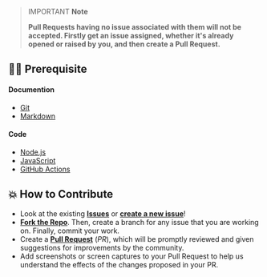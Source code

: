 > IMPORTANT **Note**
>
> **Pull Requests having no issue associated with them will not be accepted. Firstly get an issue assigned, whether it's already opened or raised by you, and then create a Pull Request.**

## 👨‍💻 Prerequisite

#### Documention 

- [Git](https://git-scm.com/) 
- [Markdown](https://www.markdownguide.org/basic-syntax/)

#### Code

- [Node.js](https://nodejs.org/en/)
- [JavaScript](https://developer.mozilla.org/en-US/docs/Web/JavaScript)
- [GitHub Actions](https://docs.github.com/en/actions)

## 💥 How to Contribute

- Look at the existing [**Issues**](https://github.com/Pradumnasaraf/pullprompt/issues) or [**create a new issue**](https://github.com/Pradumnasaraf/pullprompt/issues/new/choose)!
- [**Fork the Repo**](https://github.com/Pradumnasaraf/pullprompt/fork). Then, create a branch for any issue that you are working on. Finally, commit your work.
- Create a **[Pull Request](https://github.com/Pradumnasaraf/pullprompt)** (_PR_), which will be promptly reviewed and given suggestions for improvements by the community.
- Add screenshots or screen captures to your Pull Request to help us understand the effects of the changes proposed in your PR.
